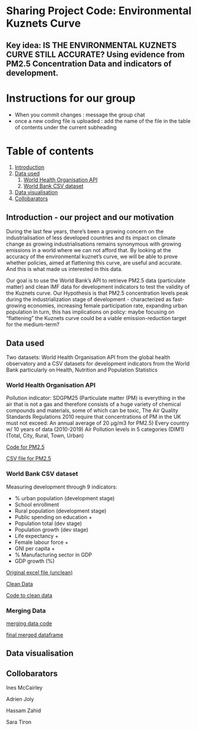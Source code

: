 # Sharing Project Code:  Environmental Kuznets Curve
## Key idea: IS THE ENVIRONMENTAL KUZNETS CURVE STILL ACCURATE? Using evidence from PM2.5 Concentration Data and indicators of development. 

# Instructions for our group
- When you commit changes : message the group chat 
- once a new coding file is uploaded : add the name of the file in the table of contents under the current subheading

# Table of contents
1. [Introduction](#introduction)
2. [Data used](#paragraph1)
    1. [World Health Organisation API](#subparagraph1)
    2. [World Bank CSV dataset](#subparagraph2) 
3. [Data visualisation](#paragraph2)
4. [Collobarators](#paragraph3)

## Introduction - our project and our motivation <a name="introduction"></a>
During the last few years, there’s been a growing concern on the industrialisation of less developed countries and its impact on climate change as growing industrialisations remains synonymous with growing emissions in a world where we can not afford that. By looking at the accuracy of the environmental kuznet’s curve, we will be able to prove whether policies, aimed at flattening this curve, are useful and accurate. And this is what made us interested in this data. 

Our goal is to use the World Bank’s API to retrieve PM2.5 data (particulate matter) and clean IMF data for development indicators to test the validity of the Kuznets curve. Our Hypothesis is that PM2.5 concentration levels peak during the industrialization stage of development - characterized as fast-growing economies, increasing female participation rate, expanding urban population
In turn, this has implications on policy: maybe focusing on “flattening” the Kuznets curve could be a viable emission-reduction target for the medium-term?

## Data used <a name="paragraph1"></a>
Two datasets: World Health Organisation API from the global health observatory and a CSV datasets for development indicators from the World Bank particularly on Health, Nutrition and Population Statistics

### World Health Organisation API <a name="subparagraph1"></a>
Pollution indicator: SDGPM25  (Particulate matter (PM) is everything in the air that is not a gas and therefore consists of a huge variety of chemical compounds and materials, some of which can be toxic, The Air Quality Standards Regulations 2010 require that concentrations of PM in the UK must not exceed: An annual average of 20 µg/m3 for PM2.5)
Every country w/ 10 years of data (2010-2019)
Air Pollution levels in 5 categories (DIM1) (Total, City, Rural, Town, Urban)

[Code for PM2.5](https://github.com/neocommits/environmentalkuznets/blob/8d320777d10cfe5cc6c4a601a26e706a416b5718/API%20code%20and%20csv%20file/PM25.py)

[CSV file for PM2.5](https://github.com/neocommits/environmentalkuznets/blob/11c950810089379519de1a039b15b76a8f58afd3/API%20code%20and%20csv%20file/PM25_data.csv)

### World Bank CSV dataset <a name="subparagraph2"></a>

Measuring development through 9 indicators:
- % urban population (development stage)
- School enrollment 
- Rural population  (development stage)
- Public spending on education +
- Population total  (dev stage)
- Population growth (dev stage)
- Life expectancy +
- Female labour force +
- GNI per capita +
- % Manufacturing sector in GDP
- GDP growth (%)

[Original excel file (unclean)](https://github.com/neocommits/environmentalkuznets/blob/e51ec8c181716de6e131260745501ded40ae3c37/Indicators%20csv%20cleaning%20and%20final%20dataframe/indicators_unclean.xlsx)

[Clean Data](https://github.com/neocommits/environmentalkuznets/blob/e51ec8c181716de6e131260745501ded40ae3c37/Indicators%20csv%20cleaning%20and%20final%20dataframe/indicators_clean.csv)

[Code to clean data](https://github.com/neocommits/environmentalkuznets/blob/e51ec8c181716de6e131260745501ded40ae3c37/Indicators%20csv%20cleaning%20and%20final%20dataframe/Indicators_data_cleaning.ipynb)

### Merging Data

[merging data code](https://github.com/neocommits/environmentalkuznets/blob/e51ec8c181716de6e131260745501ded40ae3c37/Indicators%20csv%20cleaning%20and%20final%20dataframe/Final_data_merging.ipynb)

[final merged dataframe](https://github.com/neocommits/environmentalkuznets/blob/e51ec8c181716de6e131260745501ded40ae3c37/Indicators%20csv%20cleaning%20and%20final%20dataframe/final_dataframe.csv)


## Data visualisation <a name="paragraph2"></a>

## Collobarators  <a name="paragraph3"></a>
Ines McCairley

Adrien Joly

Hassam Zahid

Sara Tiron

